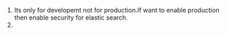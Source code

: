 1. Its only for developemt not for production.If want to enable production then enable security for elastic search.
2. 